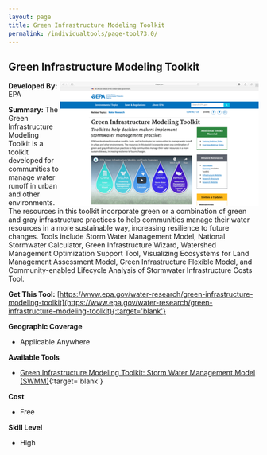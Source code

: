 ```yaml
---
layout: page
title: Green Infrastructure Modeling Toolkit
permalink: /individualtools/page-tool73.0/
---
```

## Green Infrastructure Modeling Toolkit

<img src="/images/scaled_250_400/TOOLID_73.0_ScreenCapture-1.png" style="max-height:250px;max-width:400;" align="right"/>

**Developed By:** EPA

**Summary:** The Green Infrastructure Modeling Toolkit is a toolkit developed for communities to manage water runoff in urban and other environments. The resources in this toolkit incorporate green or a combination of green and gray infrastructure practices to help communities manage their water resources in a more sustainable way, increasing resilience to future changes. Tools include Storm Water Management Model, National Stormwater Calculator, Green Infrastructure Wizard, Watershed Management Optimization Support Tool, Visualizing Ecosystems for Land Management Assessment Model, Green Infrastructure Flexible Model, and Community-enabled Lifecycle Analysis of Stormwater Infrastructure Costs Tool.

**Get This Tool:** [https://www.epa.gov/water-research/green-infrastructure-modeling-toolkit](https://www.epa.gov/water-research/green-infrastructure-modeling-toolkit){:target='blank'}

**Geographic Coverage**

* Applicable Anywhere

**Available Tools**

*  [Green Infrastructure Modeling Toolkit: Storm Water Management Model (SWMM)](/collection/page-tool73.1/){:target='blank'}

**Cost**

* Free

**Skill Level**

* High
